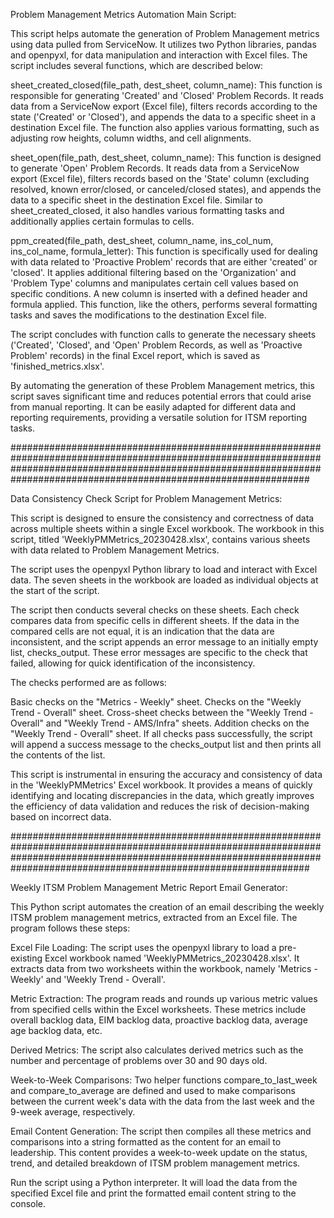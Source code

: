 Problem Management Metrics Automation Main Script:

This script helps automate the generation of Problem Management metrics using data pulled from ServiceNow. It utilizes two Python libraries, pandas and openpyxl, for data manipulation and interaction with Excel files. The script includes several functions, which are described below:

sheet_created_closed(file_path, dest_sheet, column_name): This function is responsible for generating 'Created' and 'Closed' Problem Records. It reads data from a ServiceNow export (Excel file), filters records according to the state ('Created' or 'Closed'), and appends the data to a specific sheet in a destination Excel file. The function also applies various formatting, such as adjusting row heights, column widths, and cell alignments.

sheet_open(file_path, dest_sheet, column_name): This function is designed to generate 'Open' Problem Records. It reads data from a ServiceNow export (Excel file), filters records based on the 'State' column (excluding resolved, known error/closed, or canceled/closed states), and appends the data to a specific sheet in the destination Excel file. Similar to sheet_created_closed, it also handles various formatting tasks and additionally applies certain formulas to cells.

ppm_created(file_path, dest_sheet, column_name, ins_col_num, ins_col_name, formula_letter): This function is specifically used for dealing with data related to 'Proactive Problem' records that are either 'created' or 'closed'. It applies additional filtering based on the 'Organization' and 'Problem Type' columns and manipulates certain cell values based on specific conditions. A new column is inserted with a defined header and formula applied. This function, like the others, performs several formatting tasks and saves the modifications to the destination Excel file.

The script concludes with function calls to generate the necessary sheets ('Created', 'Closed', and 'Open' Problem Records, as well as 'Proactive Problem' records) in the final Excel report, which is saved as 'finished_metrics.xlsx'.

By automating the generation of these Problem Management metrics, this script saves significant time and reduces potential errors that could arise from manual reporting. It can be easily adapted for different data and reporting requirements, providing a versatile solution for ITSM reporting tasks.


##############################################################################################################################################################################################################################

Data Consistency Check Script for Problem Management Metrics:

This script is designed to ensure the consistency and correctness of data across multiple sheets within a single Excel workbook. The workbook in this script, titled 'WeeklyPMMetrics_20230428.xlsx', contains various sheets with data related to Problem Management Metrics.

The script uses the openpyxl Python library to load and interact with Excel data. The seven sheets in the workbook are loaded as individual objects at the start of the script.

The script then conducts several checks on these sheets. Each check compares data from specific cells in different sheets. If the data in the compared cells are not equal, it is an indication that the data are inconsistent, and the script appends an error message to an initially empty list, checks_output. These error messages are specific to the check that failed, allowing for quick identification of the inconsistency.

The checks performed are as follows:

Basic checks on the "Metrics - Weekly" sheet.
Checks on the "Weekly Trend - Overall" sheet.
Cross-sheet checks between the "Weekly Trend - Overall" and "Weekly Trend - AMS/Infra" sheets.
Addition checks on the "Weekly Trend - Overall" sheet.
If all checks pass successfully, the script will append a success message to the checks_output list and then prints all the contents of the list.

This script is instrumental in ensuring the accuracy and consistency of data in the 'WeeklyPMMetrics' Excel workbook. It provides a means of quickly identifying and locating discrepancies in the data, which greatly improves the efficiency of data validation and reduces the risk of decision-making based on incorrect data.

##############################################################################################################################################################################################################################

Weekly ITSM Problem Management Metric Report Email Generator:

This Python script automates the creation of an email describing the weekly ITSM problem management metrics, extracted from an Excel file. The program follows these steps:

Excel File Loading: The script uses the openpyxl library to load a pre-existing Excel workbook named 'WeeklyPMMetrics_20230428.xlsx'. It extracts data from two worksheets within the workbook, namely 'Metrics - Weekly' and 'Weekly Trend - Overall'.

Metric Extraction: The program reads and rounds up various metric values from specified cells within the Excel worksheets. These metrics include overall backlog data, EIM backlog data, proactive backlog data, average age backlog data, etc.

Derived Metrics: The script also calculates derived metrics such as the number and percentage of problems over 30 and 90 days old.

Week-to-Week Comparisons: Two helper functions compare_to_last_week and compare_to_average are defined and used to make comparisons between the current week's data with the data from the last week and the 9-week average, respectively.

Email Content Generation: The script then compiles all these metrics and comparisons into a string formatted as the content for an email to leadership. This content provides a week-to-week update on the status, trend, and detailed breakdown of ITSM problem management metrics.

Run the script using a Python interpreter. It will load the data from the specified Excel file and print the formatted email content string to the console.
